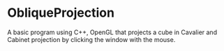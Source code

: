 # ObliqueProjection
A basic program using C++, OpenGL that projects a cube in Cavalier and Cabinet projection by clicking the window with the mouse. 

